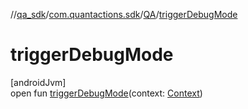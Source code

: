 //[qa_sdk](../../../index.md)/[com.quantactions.sdk](../index.md)/[QA](index.md)/[triggerDebugMode](trigger-debug-mode.md)

# triggerDebugMode

[androidJvm]\
open fun [triggerDebugMode](trigger-debug-mode.md)(context: [Context](https://developer.android.com/reference/kotlin/android/content/Context.html))
